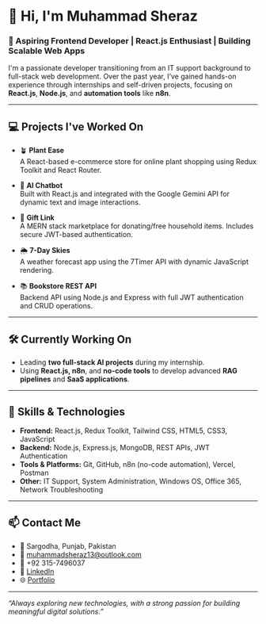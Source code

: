 # 👋 Hi, I'm Muhammad Sheraz

### 🚀 Aspiring Frontend Developer | React.js Enthusiast | Building Scalable Web Apps

I'm a passionate developer transitioning from an IT support background to full-stack web development. Over the past year, I’ve gained hands-on experience through internships and self-driven projects, focusing on **React.js**, **Node.js**, and **automation tools** like **n8n**.

---

## 💻 Projects I've Worked On

- 🪴 **Plant Ease**  
  A React-based e-commerce store for online plant shopping using Redux Toolkit and React Router.

- 🤖 **AI Chatbot**  
  Built with React.js and integrated with the Google Gemini API for dynamic text and image interactions.

- 🎁 **Gift Link**  
  A MERN stack marketplace for donating/free household items. Includes secure JWT-based authentication.

- 🌦 **7-Day Skies**  
  A weather forecast app using the 7Timer API with dynamic JavaScript rendering.

- 📚 **Bookstore REST API**  
  Backend API using Node.js and Express with full JWT authentication and CRUD operations.

---

## 🛠 Currently Working On

- Leading **two full-stack AI projects** during my internship.
- Using **React.js, n8n**, and **no-code tools** to develop advanced **RAG pipelines** and **SaaS applications**.

---

## 🧠 Skills & Technologies

- **Frontend:** React.js, Redux Toolkit, Tailwind CSS, HTML5, CSS3, JavaScript
- **Backend:** Node.js, Express.js, MongoDB, REST APIs, JWT Authentication
- **Tools & Platforms:** Git, GitHub, n8n (no-code automation), Vercel, Postman
- **Other:** IT Support, System Administration, Windows OS, Office 365, Network Troubleshooting

---

## 📫 Contact Me

- 📍 Sargodha, Punjab, Pakistan  
- 📧 muhammadsheraz13@outlook.com  
- 📱 +92 315-7496037  
- 🔗 [LinkedIn](https://linkedin.com/in/muhammadsheraz-gforcode)  
- 🌐 [Portfolio](https://sherrysportfolio.vercel.app/)

---

_“Always exploring new technologies, with a strong passion for building meaningful digital solutions.”_
